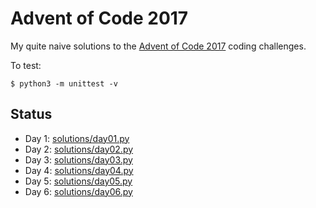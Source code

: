 # Advent of Code 2017

My quite naive solutions to the [Advent of Code 2017](http://adventofcode.com/2017) coding challenges.

To test:

    $ python3 -m unittest -v

## Status

* Day 1: [solutions/day01.py](OK)
* Day 2: [solutions/day02.py](OK)
* Day 3: [solutions/day03.py](OK-ish)
* Day 4: [solutions/day04.py](OK)
* Day 5: [solutions/day05.py](OK-ish (Very slow!))
* Day 6: [solutions/day06.py](OK)
